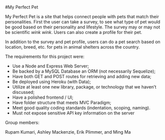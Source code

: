 #My Perfect Pet

My Perfect Pet is a site that helps connect people with pets that match their personalities. First the user can take a survey, to see what type of pet would be good based on their personality and lifestyle. The survey may or may not be scientific *wink wink*. Users can also create a profile for their pet.

In addition to the survey and pet profile, users can do a pet search based on location, breed, etc. for pets in animal shelters across the country.

The requirements for this project were:
* Use a Node and Express Web Server;
* Be backed by a MySQL Database an ORM (not necessarily Sequelize);
* Have both GET and POST routes for retrieving and adding new data;
* Be deployed using Heroku (with Data);
* Utilize at least one new library, package, or technology that we haven’t discussed;
* Have a polished frontend / UI;
* Have folder structure that meets MVC Paradigm;
* Meet good quality coding standards (indentation, scoping, naming).
* Must not expose sensitive API key information on the server

Group members:

Rupam Kumari, Ashley Mackenzie, Erik Plimmer, and Ming Ma
